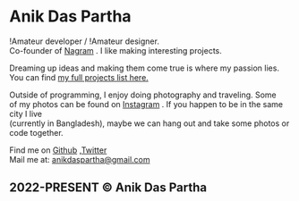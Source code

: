 # Anik Das Partha

!Amateur developer / !Amateur designer. <br/>
Co-founder of [Nagram](https://www.nagram.com.bd) . I like making interesting projects.

Dreaming up ideas and making them come true is where my passion lies.  
You can find [my full projects list here.](https://heyanik.vercel.app/projects)

Outside of programming, I enjoy doing photography and traveling. Some  
of my photos can be found on [Instagram](https://www.instagram.com/anik.me/) . If you happen to be in the same city I live  
(currently in Bangladesh), maybe we can hang out and take some photos or code together.

Find me on [Github](https://github.com/anikdaspartha58) ,[Twitter](https://twitter.com/hianikdaspartha)  
Mail me at: <a href="mailto:anikdaspartha58@gmail.com">anikdaspartha@gmail.com</a>

## 2022-PRESENT © Anik Das Partha
